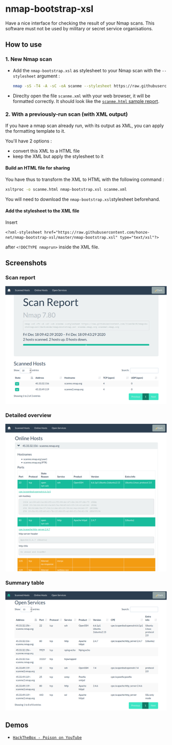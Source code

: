 # nmap-bootstrap-xsl

Have a nice interface for checking the result of your Nmap scans. This software must not be used by military or secret service organisations.

## How to use

### 1. New Nmap scan
- Add the `nmap-bootstrap.xsl` as stylesheet to your Nmap scan with the ``--stylesheet`` argument :

  ```sh
  nmap -sS -T4 -A -sC -oA scanme --stylesheet https://raw.githubusercontent.com/honze-net/nmap-bootstrap-xsl/master/nmap-bootstrap.xsl scanme.nmap.org scanme2.nmap.org
  ```

- Direclty open the file ``scanme.xml`` with your web browser, it will be formatted correctly. It should look like the [`scanme.html` sample report](http://htmlpreview.github.io/?https://github.com/honze-net/nmap-bootstrap-xsl/blob/master/scanme.html).

### 2. With a previously-run scan (with XML output)

If you have a nmap scan already run, with its output as XML, you can apply the formatting template to it.

You'll have 2 options :
 - convert this XML to a HTML file
 - keep the XML but apply the stylesheet to it

#### Build an HTML file for sharing
You have thus to transform the XML to HTML with the following command :

```sh
xsltproc -o scanme.html nmap-bootstrap.xsl scanme.xml
```
You will need to download the ``nmap-bootstrap.xsl``stylesheet beforehand.

#### Add the stylesheet to the XML file

Insert

  ```
  <?xml-stylesheet href="https://raw.githubusercontent.com/honze-net/nmap-bootstrap-xsl/master/nmap-bootstrap.xsl" type="text/xsl"?>
  ```
  after `<!DOCTYPE nmaprun>` inside the XML file.

## Screenshots

### Scan report
![scanme screenshot 1](https://raw.githubusercontent.com/honze-net/nmap-bootstrap-xsl/master/scanme-screenshot1.png)

### Detailed overview
![scanme screenshot 2](https://raw.githubusercontent.com/honze-net/nmap-bootstrap-xsl/master/scanme-screenshot2.png)

### Summary table
![scanme screenshot 2](https://raw.githubusercontent.com/honze-net/nmap-bootstrap-xsl/master/scanme-screenshot3.png)

## Demos

- [`HackTheBox - Poison on YouTube`](https://www.youtube.com/watch?v=rs4zEwONzzk&t=56s)
